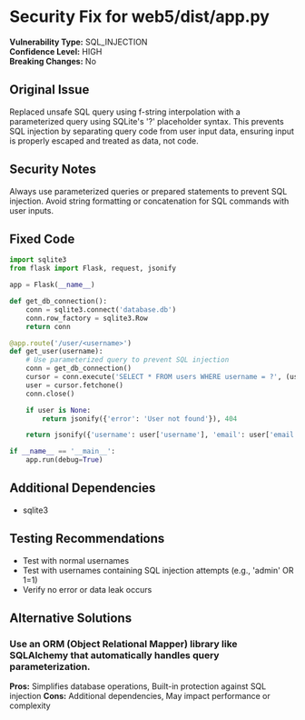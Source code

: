 # Security Fix for web5/dist/app.py

**Vulnerability Type:** SQL_INJECTION  
**Confidence Level:** HIGH  
**Breaking Changes:** No

## Original Issue
Replaced unsafe SQL query using f-string interpolation with a parameterized query using SQLite's '?' placeholder syntax. This prevents SQL injection by separating query code from user input data, ensuring input is properly escaped and treated as data, not code.

## Security Notes
Always use parameterized queries or prepared statements to prevent SQL injection. Avoid string formatting or concatenation for SQL commands with user inputs.

## Fixed Code
```py
import sqlite3
from flask import Flask, request, jsonify

app = Flask(__name__)

def get_db_connection():
    conn = sqlite3.connect('database.db')
    conn.row_factory = sqlite3.Row
    return conn

@app.route('/user/<username>')
def get_user(username):
    # Use parameterized query to prevent SQL injection
    conn = get_db_connection()
    cursor = conn.execute('SELECT * FROM users WHERE username = ?', (username,))
    user = cursor.fetchone()
    conn.close()

    if user is None:
        return jsonify({'error': 'User not found'}), 404

    return jsonify({'username': user['username'], 'email': user['email']})

if __name__ == '__main__':
    app.run(debug=True)

```

## Additional Dependencies
- sqlite3

## Testing Recommendations
- Test with normal usernames
- Test with usernames containing SQL injection attempts (e.g., 'admin' OR 1=1)
- Verify no error or data leak occurs

## Alternative Solutions

### Use an ORM (Object Relational Mapper) library like SQLAlchemy that automatically handles query parameterization.
**Pros:** Simplifies database operations, Built-in protection against SQL injection
**Cons:** Additional dependencies, May impact performance or complexity

